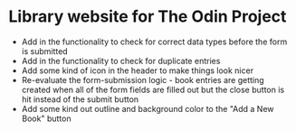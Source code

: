 # Library website for The Odin Project

- Add in the functionality to check for correct data types before the form is submitted
- Add in the functionality to check for duplicate entries
- Add some kind of icon in the header to make things look nicer
- Re-evaluate the form-submission logic - book entries are getting created when all of the form fields are filled out but the close button is hit instead of the submit button
- Add some kind out outline and background color to the "Add a New Book" button
